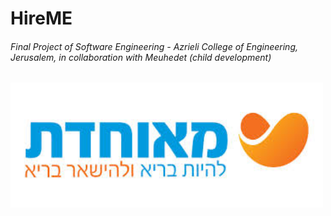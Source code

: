 # HireME 
###### Final Project of Software Engineering - Azrieli College of Engineering, Jerusalem, in collaboration with Meuhedet (child development)
<img src="https://github.com/amitJas/HireME/blob/master/pics/logo.jpg" width="500" height="200"/>


